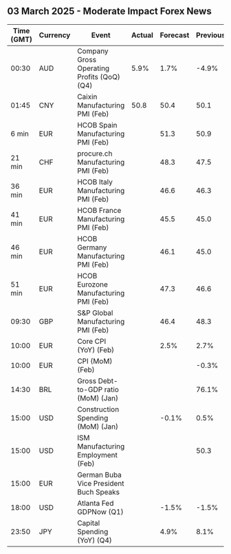 ## 03 March 2025 - Moderate Impact Forex News

| Time (GMT) | Currency | Event | Actual | Forecast | Previous |
|------|----------|-------|--------|----------|----------|
| 00:30 | AUD | Company Gross Operating Profits (QoQ) (Q4) | 5.9% | 1.7% | -4.9% |
| 01:45 | CNY | Caixin Manufacturing PMI (Feb) | 50.8 | 50.4 | 50.1 |
| 6 min | EUR | HCOB Spain Manufacturing PMI (Feb) |  | 51.3 | 50.9 |
| 21 min | CHF | procure.ch Manufacturing PMI (Feb) |  | 48.3 | 47.5 |
| 36 min | EUR | HCOB Italy Manufacturing PMI (Feb) |  | 46.6 | 46.3 |
| 41 min | EUR | HCOB France Manufacturing PMI (Feb) |  | 45.5 | 45.0 |
| 46 min | EUR | HCOB Germany Manufacturing PMI (Feb) |  | 46.1 | 45.0 |
| 51 min | EUR | HCOB Eurozone Manufacturing PMI (Feb) |  | 47.3 | 46.6 |
| 09:30 | GBP | S&P Global Manufacturing PMI (Feb) |  | 46.4 | 48.3 |
| 10:00 | EUR | Core CPI (YoY) (Feb) |  | 2.5% | 2.7% |
| 10:00 | EUR | CPI (MoM) (Feb) |  |  | -0.3% |
| 14:30 | BRL | Gross Debt-to-GDP ratio (MoM) (Jan) |  |  | 76.1% |
| 15:00 | USD | Construction Spending (MoM) (Jan) |  | -0.1% | 0.5% |
| 15:00 | USD | ISM Manufacturing Employment (Feb) |  |  | 50.3 |
| 15:00 | EUR | German Buba Vice President Buch Speaks |  |  |  |
| 18:00 | USD | Atlanta Fed GDPNow (Q1) |  | -1.5% | -1.5% |
| 23:50 | JPY | Capital Spending (YoY) (Q4) |  | 4.9% | 8.1% |
